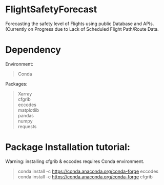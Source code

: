 # FlightSafetyForecast
Forecasting the safety level of Flights using public Database and APIs. (Currently on Progress due to Lack of Scheduled Flight Path/Route Data.  

# Dependency  
Environment:  
>Conda  
  
Packages:  
> Xarray  
> cfgrib  
> eccodes  
> matplotlib  
> pandas  
> numpy  
> requests  

# Package Installation tutorial:  
Warning: installing cfgrib & eccodes requires Conda environment.  
> conda install -c https://conda.anaconda.org/conda-forge eccodes  
> conda install -c https://conda.anaconda.org/conda-forge cfgrib  
